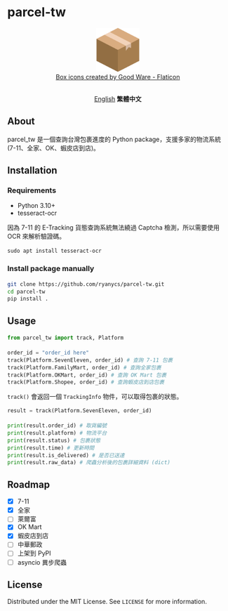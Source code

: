 # parcel-tw

<p align="center">
    <img src="../img/box.png" width=100><br>
    <a href="https://www.flaticon.com/free-icons/box" title="box icons">Box icons created by Good Ware - Flaticon</a>
</p>

<p align="center">
    <img href="https://img.shields.io/github/license/ryanycs/parcel-tw" alt=""><br>
    <a href="../README.md">English</a> <b>繁體中文</b>
</p>


## About

parcel_tw 是一個查詢台灣包裹進度的 Python package，支援多家的物流系統(7-11、全家、OK、蝦皮店到店)。

## Installation

### Requirements

- Python 3.10+
- tesseract-ocr

因為 7-11 的 E-Tracking 貨態查詢系統無法繞過 Captcha 檢測，所以需要使用 OCR 來解析驗證碼。

```sudo apt install tesseract-ocr```

### Install package manually

```bash
git clone https://github.com/ryanycs/parcel-tw.git
cd parcel-tw
pip install .
```

## Usage

```python
from parcel_tw import track, Platform

order_id = "order_id here"
track(Platform.SevenEleven, order_id) # 查詢 7-11 包裹
track(Platform.FamilyMart, order_id) # 查詢全家包裹
track(Platform.OKMart, order_id) # 查詢 OK Mart 包裹
track(Platform.Shopee, order_id) # 查詢蝦皮店到店包裹
```

`track()` 會返回一個 `TrackingInfo` 物件，可以取得包裹的狀態。

```python
result = track(Platform.SevenEleven, order_id)

print(result.order_id) # 取貨編號
print(result.platform) # 物流平台
print(result.status) # 包裹狀態
print(result.time) # 更新時間
print(result.is_delivered) # 是否已送達
print(result.raw_data) # 爬蟲分析後的包裹詳細資料 (dict)
```

## Roadmap

- [x] 7-11
- [x] 全家
- [ ] 萊爾富
- [x] OK Mart
- [x] 蝦皮店到店
- [ ] 中華郵政
- [ ] 上架到 PyPI
- [ ] asyncio 異步爬蟲

## License

Distributed under the MIT License. See `LICENSE` for more information.
